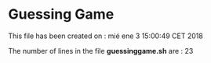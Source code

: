 # Guessing Game
This file has been created on : 
mié ene  3 15:00:49 CET 2018

The number of lines in the file **guessinggame.sh** are : 
23
